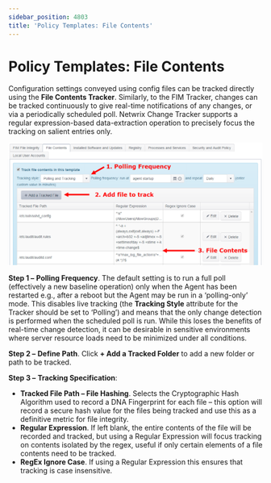 ```yaml
---
sidebar_position: 4803
title: 'Policy Templates: File Contents'
---
```


# Policy Templates: File Contents

Configuration settings conveyed using config files can be tracked directly using the **File Contents Tracker**. Similarly, to the FIM Tracker, changes can be tracked continuously to give real-time notifications of any changes, or via a periodically scheduled poll. Netwrix Change Tracker supports a regular expression-based data-extraction operation to precisely focus the tracking on salient entries only.

![PolicyTemplateFileContents](../../../../../../../static/images/ChangeTracker_8.1/Content/Resources/Images/ChangeTracker/PolicyTemplateFileContents.png "PolicyTemplateFileContents")

**Step 1 –** **Polling Frequency**. The default setting is to run a full poll (effectively a new baseline operation) only when the Agent has been restarted e.g., after a reboot but the Agent may be run in a ‘polling-only’ mode. This disables live tracking (the **Tracking Style** attribute for the Tracker should be set to ‘Polling’) and means that the only change detection is performed when the scheduled poll is run. While this loses the benefits of real-time change detection, it can be desirable in sensitive environments where server resource loads need to be minimized under all conditions.

**Step 2 –** **Define Path**. Click **+ Add a Tracked Folder** to add a new folder or path to be tracked.

**Step 3 –** **Tracking Specification**:

* **Tracked File Path – File Hashing**. Selects the Cryptographic Hash Algorithm used to record a DNA Fingerprint for each file – this option will record a secure hash value for the files being tracked and use this as a definitive metric for file integrity.
* **Regular Expression**. If left blank, the entire contents of the file will be recorded and tracked, but using a Regular Expression will focus tracking on contents isolated by the regex, useful if only certain elements of a file contents need to be tracked.
* **RegEx Ignore Case**. If using a Regular Expression this ensures that tracking is case insensitive.